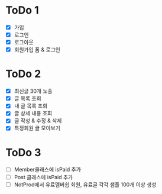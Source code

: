 # ToDo 1

- [x] 가입
- [x] 로그인
- [x] 로그아웃
- [x] 회원가입 폼 & 로그인

# ToDo 2

- [x] 최신글 30개 노출
- [x] 글 목록 조회
- [x] 내 글 목록 조회
- [x] 글 상세 내용 조회
- [x] 글 작성 & 수정 & 삭제 
- [x] 특정회원 글 모아보기 

# ToDo 3

- [ ] Member클래스에 isPaid 추가
- [ ] Post 클래스에 isPaid 추가 
- [ ] NotProd에서 유료멤버쉽 회원, 유료글 각각 샘플 100개 이상 생성 